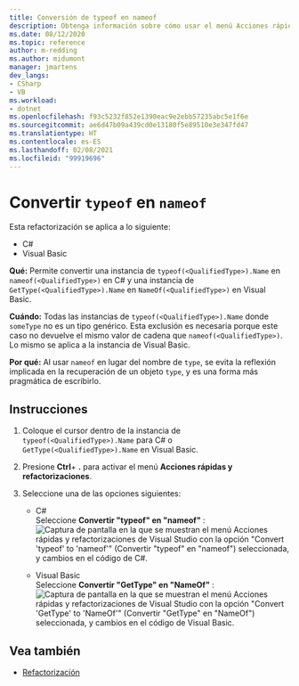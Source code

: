 ```yaml
---
title: Conversión de typeof en nameof
description: Obtenga información sobre cómo usar el menú Acciones rápidas y refactorizaciones de Visual Studio para convertir typeof en nameof en C# y GetType en NameOf en Visual Basic.
ms.date: 08/12/2020
ms.topic: reference
author: m-redding
ms.author: midumont
manager: jmartens
dev_langs:
- CSharp
- VB
ms.workload:
- dotnet
ms.openlocfilehash: f93c5232f852e1390eac9e2ebb57235abc5e1f6e
ms.sourcegitcommit: ae6d47b09a439cd0e13180f5e89510e3e347fd47
ms.translationtype: HT
ms.contentlocale: es-ES
ms.lasthandoff: 02/08/2021
ms.locfileid: "99919696"
---
```

# <a name="convert-typeof-to-nameof"></a>Convertir `typeof` en `nameof`

Esta refactorización se aplica a lo siguiente:

- C#
- Visual Basic

**Qué:** Permite convertir una instancia de `typeof(<QualifiedType>).Name` en `nameof(<QualifiedType>)` en C# y una instancia de `GetType(<QualifiedType>).Name` en `NameOf(<QualifiedType>)` en Visual Basic.

**Cuándo:**  Todas las instancias de `typeof(<QualifiedType>).Name` donde `someType` no es un tipo genérico. Esta exclusión es necesaria porque este caso no devuelve el mismo valor de cadena que `nameof(<QualifiedType>)`. Lo mismo se aplica a la instancia de Visual Basic.

**Por qué:** Al usar `nameof` en lugar del nombre de `type`, se evita la reflexión implicada en la recuperación de un objeto `type`, y es una forma más pragmática de escribirlo.

## <a name="how-to"></a>Instrucciones

1. Coloque el cursor dentro de la instancia de `typeof(<QualifiedType>).Name` para C# o `GetType(<QualifiedType>).Name` en Visual Basic.

2. Presione **Ctrl**+ **.** para activar el menú **Acciones rápidas y refactorizaciones**.

3. Seleccione una de las opciones siguientes:

    - C#
      <br>Seleccione **Convertir "typeof" en "nameof"** : ![Captura de pantalla en la que se muestran el menú Acciones rápidas y refactorizaciones de Visual Studio con la opción "Convert 'typeof' to 'nameof'" (Convertir "typeof" en "nameof") seleccionada, y cambios en el código de C#.](media/convert-type-of.PNG)

    - Visual Basic
      <br>Seleccione **Convertir "GetType" en "NameOf"** : ![Captura de pantalla en la que se muestran el menú Acciones rápidas y refactorizaciones de Visual Studio con la opción "Convert 'GetType' to 'NameOf'" (Convertir "GetType" en "NameOf") seleccionada, y cambios en el código de Visual Basic.](media/convert-get-type.PNG)

## <a name="see-also"></a>Vea también

- [Refactorización](../refactoring-in-visual-studio.md)
